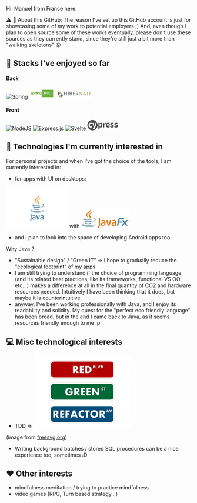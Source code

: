 Hi. Manuel from France here.

:warning: :construction: About this GitHub: The reason I've set up this GitHub account is just for showcasing some of my work to potential employers ;) And, even though I plan to open source some of these works eventually, please don't use these sources as they currently stand, since they're still just a bit more than "walking skeletons" :stuck_out_tongue:

## :checkered_flag: Stacks I've enjoyed so far

#### Back

<img alt="Spring" src="https://img.shields.io/badge/spring-%236DB33F.svg?&style=for-the-badge&logo=spring&logoColor=white"/> <img alt="Spring MVC" src="spring-mvc-logo-cropped.jpg" height="28"/> <img alt="Hibernate" src="Hibernate_logo.png" height="28"/>

#### Front

<img alt="NodeJS" src="https://img.shields.io/badge/node.js-%2343853D.svg?&style=for-the-badge&logo=node.js&logoColor=white"/> <img alt="Express.js" src="https://img.shields.io/badge/express.js-%23404d59.svg?&style=for-the-badge"/> <img alt="Svelte" src="https://img.shields.io/badge/svelte-%23f1413d.svg?&style=for-the-badge&logo=svelte&logoColor=white"/> <img alt="Cypress" src="Cypress.png" height="28"/>

## 🔭 Technologies I'm currently interested in
For personal projects and when I've got the choice of the tools, I am currently interested in:
* for apps with UI on desktops:

<img alt="Java" src="Java_(programming_language)-Logo.wine.svg" height="112"/> with <img alt="JavaFX" src="JavaFX_Logo.png" height="56"/>
* and I plan to look into the space of developing Android apps too.

Why Java ?
* "Sustainable design" / "Green IT" => I hope to gradually reduce the "ecological footprint" of my apps
* I am still trying to understand if the choice of programming language (and its related best practices, like its frameworks, functional VS OO etc...) makes a difference at all in the final quantity of CO2 and hardware resources needed. Intuitively I have been thinking that it does, but maybe it is counterintuitive.
* anyway. I've been working professionally with Java, and I enjoy its readability and solidity. My quest for the "perfect eco friendly language" has been broad, but in the end I came back to Java, as it seems resources friendly enough to me :p

## :computer: Misc technological interests

* TDD => <img alt="Red Green Refactor" src="2011-02-14_Red_Green_Refactor_.svg" height="196"/>

(image from [freesvg.org](https://freesvg.org))

* Writing background batches / stored SQL procedures can be a nice experience too, sometimes :D

##  :hearts: Other interests
* mindfulness meditation / trying to practice mindfulness
* video games (RPG, Turn based strategy...)
